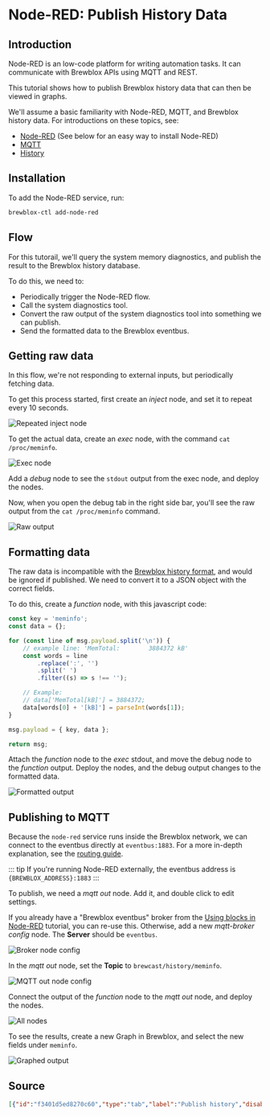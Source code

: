 # Node-RED: Publish History Data

## Introduction

Node-RED is an low-code platform for writing automation tasks.
It can communicate with Brewblox APIs using MQTT and REST.

This tutorial shows how to publish Brewblox history data that can then be viewed in graphs.

We'll assume a basic familiarity with Node-RED, MQTT, and Brewblox history data.
For introductions on these topics, see:

- [Node-RED](https://nodered.org/docs/tutorials/) (See below for an easy way to install Node-RED)
- [MQTT](http://www.steves-internet-guide.com/mqtt-works/)
- [History](../../reference/history_events.md)

## Installation

To add the Node-RED service, run:

```sh
brewblox-ctl add-node-red
```

## Flow

For this tutorail, we'll query the system memory diagnostics,
and publish the result to the Brewblox history database.

To do this, we need to:

- Periodically trigger the Node-RED flow.
- Call the system diagnostics tool.
- Convert the raw output of the system diagnostics tool into something we can publish.
- Send the formatted data to the Brewblox eventbus.

## Getting raw data

In this flow, we're not responding to external inputs, but periodically fetching data.

To get this process started, first create an *inject* node, and set it to repeat every 10 seconds.

![Repeated inject node](./node-repeat.png)

To get the actual data, create an *exec* node, with the command `cat /proc/meminfo`.

![Exec node](./node-exec.png)

Add a *debug* node to see the `stdout` output from the exec node, and deploy the nodes.

Now, when you open the debug tab in the right side bar, you'll see the raw output from the `cat /proc/meminfo` command.

![Raw output](./output-raw.png)

## Formatting data

The raw data is incompatible with the [Brewblox history format](../../reference/history_events.md), and would be ignored if published.
We need to convert it to a JSON object with the correct fields.

To do this, create a *function* node, with this javascript code:

```js
const key = 'meminfo';
const data = {};

for (const line of msg.payload.split('\n')) {
    // example line: 'MemTotal:        3884372 kB'
    const words = line
        .replace(':', '')
        .split(' ')
        .filter((s) => s !== '');

    // Example:
    // data['MemTotal[kB]'] = 3884372;
    data[words[0] + '[kB]'] = parseInt(words[1]);
}

msg.payload = { key, data };

return msg;
```

Attach the *function* node to the *exec* stdout, and move the debug node to the *function* output.
Deploy the nodes, and the debug output changes to the formatted data.

![Formatted output](./output-formatted.png)

## Publishing to MQTT

Because the `node-red` service runs inside the Brewblox network, we can connect to the eventbus directly at `eventbus:1883`.
For a more in-depth explanation, see the [routing guide](../../reference/routing.md).

::: tip
If you're running Node-RED externally, the eventbus address is `{BREWBLOX_ADDRESS}:1883`
:::

To publish, we need a *mqtt out* node.
Add it, and double click to edit settings.

If you already have a "Brewblox eventbus" broker from the [Using blocks in Node-RED](../node_red_listening/index.md) tutorial, you can re-use this.
Otherwise, add a new *mqtt-broker config* node. The **Server** should be `eventbus`.

![Broker node config](./broker-config.png)

In the *mqtt out* node, set the **Topic** to `brewcast/history/meminfo`.

![MQTT out node config](./mqtt-out-config.png)

Connect the output of the *function* node to the *mqtt out* node, and deploy the nodes.

![All nodes](./all-nodes.png)

To see the results, create a new Graph in Brewblox, and select the new fields under `meminfo`.

![Graphed output](./graphed-results.png)

## Source

```json
[{"id":"f3401d5ed8270c60","type":"tab","label":"Publish history","disabled":false,"info":""},{"id":"9b695b94.32347","type":"mqtt-broker","name":"Brewblox eventbus","broker":"eventbus","port":"1883","clientid":"","autoConnect":true,"usetls":false,"compatmode":false,"protocolVersion":"4","keepalive":"60","cleansession":true,"birthTopic":"","birthQos":"0","birthPayload":"","birthMsg":{},"closeTopic":"","closeQos":"0","closePayload":"","closeMsg":{},"willTopic":"","willQos":"0","willPayload":"","willMsg":{},"userProps":"","sessionExpiry":""},{"id":"e178443b43d89a8f","type":"inject","z":"f3401d5ed8270c60","name":"Repeat","props":[{"p":"payload"},{"p":"topic","vt":"str"}],"repeat":"10","crontab":"","once":false,"onceDelay":0.1,"topic":"","payload":"","payloadType":"date","x":780,"y":80,"wires":[["cea435bb258ba023"]]},{"id":"cea435bb258ba023","type":"exec","z":"f3401d5ed8270c60","command":"cat /proc/meminfo","addpay":"","append":"","useSpawn":"false","timer":"","winHide":false,"oldrc":false,"name":"","x":990,"y":80,"wires":[["f43208cf69d6829c"],[],[]]},{"id":"f43208cf69d6829c","type":"function","z":"f3401d5ed8270c60","name":"Parse meminfo output","func":"const key = 'meminfo';\nconst data = {};\n\nfor (const line of msg.payload.split('\\n')) {\n    // example line: 'MemTotal:        3884372 kB'\n    const words = line\n        .replace(':', '')\n        .split(' ')\n        .filter((s) => s !== '');\n    \n    // Example:\n    // data['MemTotal[kB]'] = 3884372;\n    data[words[0] + '[kB]'] = parseInt(words[1]);\n}\n\nmsg.payload = { key, data };\n\nreturn msg;","outputs":1,"noerr":0,"initialize":"","finalize":"","libs":[],"x":1240,"y":80,"wires":[["4e98ebbf6f0de136"]]},{"id":"4e98ebbf6f0de136","type":"mqtt out","z":"f3401d5ed8270c60","name":"","topic":"brewcast/history/meminfo","qos":"","retain":"","respTopic":"","contentType":"","userProps":"","correl":"","expiry":"","broker":"9b695b94.32347","x":1090,"y":180,"wires":[]}]
```
